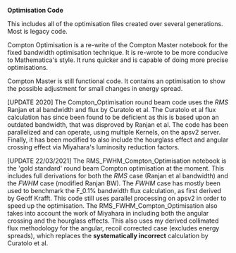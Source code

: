 __Optimisation Code__

This includes all of the optimisation files created over several generations. Most is legacy code.

Compton Optimisation is a re-write of the Compton Master notebook for the fixed bandwidth optimisation technique.
It is re-wrote to be more conducive to Mathematica's style. It runs quicker and is capable of doing more precise optimisations.

Compton Master is still functional code. It contains an optimisation to show the possible adjustment for small changes in energy spread.

[UPDATE 2020] The Compton_Optimisation round beam code uses the *RMS* Ranjan et al bandwidth and flux by Curatolo et al. The Curatolo et al flux calculation has since been found to be deficient as this is based upon an outdated bandwidth, that was disproved by Ranjan et al. The code has been parallelized and can operate, using multiple Kernels, on the apsv2 server. Finally, it has been modified to also include the hourglass effect and angular crossing effect via Miyahara's luminosity reduction factors.  

[UPDATE 22/03/2021] The RMS_FWHM_Compton_Optimisation notebook is the 'gold standard' round beam Compton optimisation at the moment. This includes full derivations for both the *RMS* case (Ranjan et al bandwidth) and the *FWHM* case (modified Ranjan BW). The *FWHM* case has mostly been used to benchmark the F_0.1% bandwidth flux calculation, as first derived by Geoff Krafft. This code still uses parallel processing on apsv2 in order to speed up the optimisation. The RMS_FWHM_Compton_Optimisation also takes into account the work of Miyahara in including both the angular crossing and the hourglass effects. This also uses my derived collimated flux methodology for the angular, recoil corrected case (excludes energy spreads), which replaces the __systematically incorrect__ calculation by Curatolo et al. 
